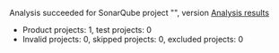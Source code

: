 Analysis succeeded for SonarQube project "", version  [Analysis results](https://sonarcloud.io/dashboard/index/trancongphong_mstemplate)
- Product projects: 1, test projects: 0
- Invalid projects: 0, skipped projects: 0, excluded projects: 0

